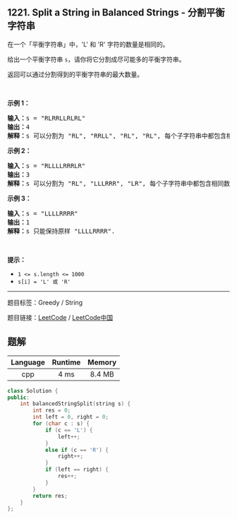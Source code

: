 ## 1221. Split a String in Balanced Strings - 分割平衡字符串

<!--If you want to use the English description, use `question.content` instead-->

<p>在一个「平衡字符串」中，&#39;L&#39; 和 &#39;R&#39; 字符的数量是相同的。</p>

<p>给出一个平衡字符串&nbsp;<code>s</code>，请你将它分割成尽可能多的平衡字符串。</p>

<p>返回可以通过分割得到的平衡字符串的最大数量。</p>

<p>&nbsp;</p>

<p><strong>示例 1：</strong></p>

<pre><strong>输入：</strong>s = &quot;RLRRLLRLRL&quot;
<strong>输出：</strong>4
<strong>解释：</strong>s 可以分割为 &quot;RL&quot;, &quot;RRLL&quot;, &quot;RL&quot;, &quot;RL&quot;, 每个子字符串中都包含相同数量的 &#39;L&#39; 和 &#39;R&#39;。
</pre>

<p><strong>示例 2：</strong></p>

<pre><strong>输入：</strong>s = &quot;RLLLLRRRLR&quot;
<strong>输出：</strong>3
<strong>解释：</strong>s 可以分割为 &quot;RL&quot;, &quot;LLLRRR&quot;, &quot;LR&quot;, 每个子字符串中都包含相同数量的 &#39;L&#39; 和 &#39;R&#39;。
</pre>

<p><strong>示例 3：</strong></p>

<pre><strong>输入：</strong>s = &quot;LLLLRRRR&quot;
<strong>输出：</strong>1
<strong>解释：</strong>s 只能保持原样 &quot;LLLLRRRR&quot;.
</pre>

<p>&nbsp;</p>

<p><strong>提示：</strong></p>

<ul>
	<li><code>1 &lt;= s.length &lt;= 1000</code></li>
	<li><code>s[i] = &#39;L&#39; 或 &#39;R&#39;</code></li>
</ul>



-----

题目标签：Greedy / String

题目链接：[LeetCode](https://leetcode.com/problems/split-a-string-in-balanced-strings/description/)  /  [LeetCode中国](https://leetcode-cn.com/problems/split-a-string-in-balanced-strings/description/)

## 题解



| Language | Runtime | Memory |
|:---:|:---:|:---:|
| cpp  | 4  ms | 8.4 MB |

```cpp
class Solution {
public:
    int balancedStringSplit(string s) {
        int res = 0;
        int left = 0, right = 0;
        for (char c : s) {
            if (c == 'L') {
                left++;
            }
            else if (c == 'R') {
                right++;
            }
            if (left == right) {
                res++;
            }
        }
        return res;
    }
};
```
